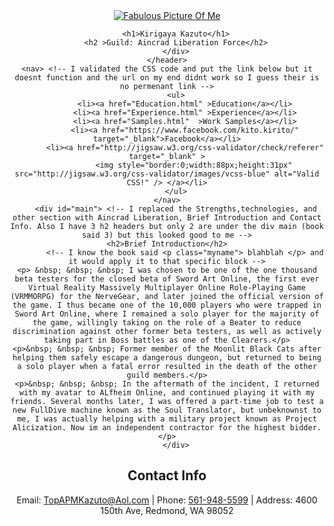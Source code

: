 <!DOCTYPE html>
<html lang="en">
<head>
	<title>Personal Portfolio</title>
	<meta charset="utf-8" >
	<link rel="stylesheet" href="CSS\Portfoliostyles04.css">
</head>
	<div id="outerwrapper">
<body class="myname" >
	<header>
		 <a href="http://www.http://swordartonline.wikia.com/wiki/Kirigaya_Kazuto">
			<img src="Images\me.png" class="float-left" alt="Fabulous Picture Of Me">  
		</a>
		<!-- I added the class="myname" here because the book said for my name which it had me include in the first <p> but This is actually where my Name is -->
		<div id="guild">
			
		<h1>Kirigaya Kazuto</h1>
		<h2 >Guild: Aincrad Liberation Force</h2>
		</div>
	</header>
	<nav> <!-- I validated the CSS code and put the link below but it doesnt function and the url on my end didnt work so I guess their is no permenant link -->
		<ul>
			<li><a href="Education.html" >Education</a></li>
			<li><a href="Experience.html" >Experience</a></li>
			<li><a href="Samples.html"  >Work Samples</a></li>
			<li><a href="https://www.facebook.com/kito.kirito/" target="_blank">Facebook</a></li>
			<li><a href="http://jigsaw.w3.org/css-validator/check/referer" target="_blank" >
    			<img style="border:0;width:88px;height:31px" src="http://jigsaw.w3.org/css-validator/images/vcss-blue" alt="Valid CSS!" /> </a></li>
		</ul>
	</nav>
		<div id="main"> <!-- I replaced the Strengths,technologies, and other section with Aincrad Liberation, Brief Introduction and Contact Info. Also I have 3 h2 headers but only 2 are under the div main (book said 3) but this looked good to me -->
	<h2>Brief Introduction</h2>
			<!-- I know the book said <p class="myname"> blahblah </p> and it would apply it to that specific block -->
	<p> &nbsp; &nbsp; &nbsp; I was chosen to be one of the one thousand beta testers for the closed beta of Sword Art Online, the first ever Virtual Reality Massively Multiplayer Online Role-Playing Game (VRMMORPG) for the NerveGear, and later joined the official version of the game. I thus became one of the 10,000 players who were trapped in Sword Art Online, where I remained a solo player for the majority of the game, willingly taking on the role of a Beater to reduce discrimination against other former beta testers, as well as actively taking part in Boss battles as one of the Clearers.</p>
	<p>&nbsp; &nbsp; &nbsp; Former member of the Moonlit Black Cats after helping them safely escape a dangerous dungeon, but returned to being a solo player when a fatal error resulted in the death of the other guild members.</p>
	<p>&nbsp; &nbsp; &nbsp; In the aftermath of the incident, I returned with my avatar to ALfheim Online, and continued playing it with my friends. Several months later, I was offered a part-time job to test a new FullDive machine known as the Soul Translator, but unbeknownst to me, I was actually helping with a military project known as Project Alicization. Now im an independent contractor for the highest bidder.</p>
		</div>
<div id="Footer">	
	<footer>
		<h2> Contact Info</h2> 
		Email: <a href="mailto:TopAPMKazuto@Aol.com">TopAPMKazuto@Aol.com</a> | 
		Phone: <a href="tel:561-948-5599">561-948-5599</a> | 
		Address: 4600 150th Ave, Redmond, WA 98052
	</footer>
</div>
</body>
	</div>
	<!-- end outerwrapper -->
</html>







